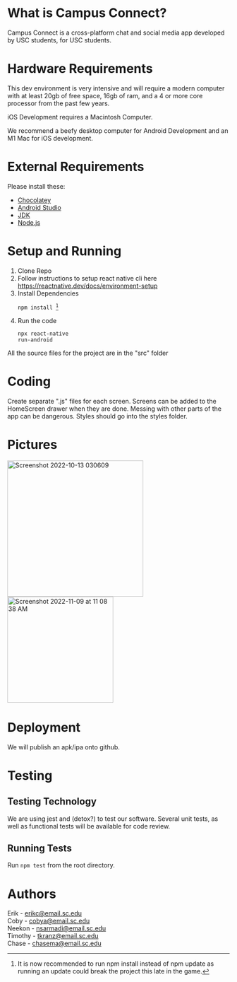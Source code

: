 # What is Campus Connect?
Campus Connect is a cross-platform chat and social media app developed by USC students, for USC students. 

# Hardware Requirements
This dev environment is very intensive and will require a modern computer with at least 20gb of free space, 16gb of ram, and a 4 or more core processor from the past few years. 

iOS Development requires a Macintosh Computer.

We recommend a beefy desktop computer for Android Development and an M1 Mac for iOS development. 

# External Requirements  

Please install these:  

* [Chocolatey](https://chocolatey.org/)
* [Android Studio](https://developer.android.com/studio/?gclid=Cj0KCQjw48OaBhDWARIsAMd966BoOMVQjUYhO10I007JqCvPPxr56bouBmRMC7uWc9cM0kiCxhZh8_4aAuHkEALw_wcB&gclsrc=aw.ds)
* [JDK](https://www.oracle.com/java/technologies/downloads/)
* [Node.js](https://nodejs.org/en/)

# Setup and Running 
1. Clone Repo
2. Follow instructions to setup react native cli here https://reactnative.dev/docs/environment-setup
3. Install Dependencies<pre><code>npm install [^1]</code></pre>
4. Run the code<pre><code>npx react-native run-android</code></pre>

All the source files for the project are in the "src" folder


# Coding
Create separate ".js" files for each screen. Screens can be added to the HomeScreen drawer when they are done. Messing with other parts of the app can be dangerous. Styles should go into the styles folder. 

# Pictures
<img width="308" alt="Screenshot 2022-10-13 030609" src="https://user-images.githubusercontent.com/13265359/195525883-f8516174-19ba-4d06-b23e-0d691c276bfb.png"><img width="240" alt="Screenshot 2022-11-09 at 11 08 38 AM" src="https://user-images.githubusercontent.com/13265359/200881610-5a6748e1-6307-42f0-a9f6-27d897be052b.png">

# Deployment
We will publish an apk/ipa onto github.
# Testing

## Testing Technology
We are using jest and (detox?) to test our software. Several unit tests, as well as functional tests will be available for code review.
## Running Tests
Run ```npm test``` from the root directory.

# Authors  
Erik - erikc@email.sc.edu  
Coby - cobya@email.sc.edu  
Neekon - nsarmadi@email.sc.edu  
Timothy - tkranz@email.sc.edu  
Chase - chasema@email.sc.edu  


[^1]: It is now recommended to run npm install instead of npm update as running an update could break the project this late in the game.
